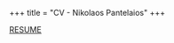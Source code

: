 +++
title = "CV - Nikolaos Pantelaios"
+++

[RESUME](pdfs/nikolaos_pantelaios_RESUME.pdf)

<!-- [CV](pdfs/nikolaos_pantelaios_cv_2.pdf) -->

<!-- [CV (1-page)](pdfs/nikolaos_pantelaios_cv.pdf) -->
